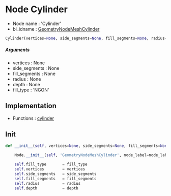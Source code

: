 # Node Cylinder

- Node name : 'Cylinder'
- bl_idname : [GeometryNodeMeshCylinder](https://docs.blender.org/api/current/bpy.types.GeometryNodeMeshCylinder.html)


``` python
Cylinder(vertices=None, side_segments=None, fill_segments=None, radius=None, depth=None, fill_type='NGON', node_label=None, node_color=None, **kwargs)
```
##### Arguments

- vertices : None
- side_segments : None
- fill_segments : None
- radius : None
- depth : None
- fill_type : 'NGON'

## Implementation

- Functions : [cylinder](/docs/GeoNodes/GeoNodesTree.md#cylinder)

## Init

``` python
def __init__(self, vertices=None, side_segments=None, fill_segments=None, radius=None, depth=None, fill_type='NGON', node_label=None, node_color=None, **kwargs):

    Node.__init__(self, 'GeometryNodeMeshCylinder', node_label=node_label, node_color=node_color, **kwargs)

    self.fill_type       = fill_type
    self.vertices        = vertices
    self.side_segments   = side_segments
    self.fill_segments   = fill_segments
    self.radius          = radius
    self.depth           = depth
```
